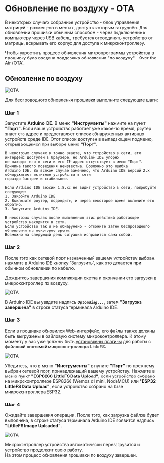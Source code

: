 # Обновление по воздуху - ОТА

В некоторых случаях собранное устройство - блок управления матрицей - размещено в местах, доступ к которым затруднён.
Для обновлении прошивки обычным способом - через подключение к компьютеру через USB кабель, требуется отсоединять устройство от матрицы,
вскрывать его корпус для доступа к микроконтроллеру.  

Чтобы упростить процесс обновления микропрограммы устройства в прошивку була введена поддержка обновления "по воздуху" - 
Over the Air (ОТА).  

## Обновление по воздуху

![OTA](https://github.com/vvip-68/LedPanelWiFi/blob/main/wiki/OTA/picture-1.png)

Для беспроводного обновления прошивки выполните следующие шаги:  

### Шаг 1

Запустите **Arduino IDE**. В меню **"Инструменты"** нажмите на пункт **"Порт"**.
Если ваше устройство работает уже какое-то время, роутер знает его адрес и предоставляет список
обнаруженных активных устройств среде IDE. Этот список доступен в выпадающем подменю, открывающемся
при выборе меню **"Порт"**.   

```
В некоторых случаях в точно знаете, что устройство в сети, его интерфейс доступен в браузере, но Arduino IDE упорно
не находит его в сети и его IP-адрес отсутствует в меню "Порт". Причина такого поведения неизвестна. Возможно это ошибка
Arduino IDE. Во всяком случае замечено, что Arduino IDE версий 2.x обнаруживают активные устройства в сети
гораздо быстрее и стабильнее.

Если Arduino IDE версии 1.8.xx не видит устройство в сети, попробуйте следующее:
1. Закройте Arduino IDE
2. Выключите роутер, подождите, и через некоторое время включите его обратно.
3. Запустите Arduino IDE.

В некоторых случаях после выполнения этих действий работающее устройство находится в сети.
Если устройство так и не обнаружено - отложите затею беспроводного обновления на некоторое время.
Возможно на следующий день ситуация исправится сама собой.
```

### Шаг 2

После того как сетевой порт назначенный вашему устройству выбран, нажмите в Arduino IDE  кнопку "Загрузить",
как это делается при обычном обновлении по кабелю.  

Дождитесь завершения компиляции скетча и окончании его загрузки в микроконтроллер по воздуху.  

![OTA](https://github.com/vvip-68/LedPanelWiFi/blob/main/wiki/OTA/picture-2.png)

В Arduino IDE вы увидите надпись ***`Uploading...`***, затем **"Загрузка завершена"** в строке статуса терминала Arduino IDE.  

### Шаг 3

Если в прошивке обновился Web-интерфейс, его файлы также должны быть выгружены в файловую систему микроконтроллера.
К этому моменту у вас уже должны быть [установлены плагины](https://github.com/vvip-68/LedPanelWiFi/wiki/Загрузка-данных-в-файловую-систему-МК) 
для работы с файловой системой микроконтроллера LittleFS.  

![OTA](https://github.com/vvip-68/LedPanelWiFi/blob/main/wiki/OTA/picture-3.png)

Убедитесь, что в меню **"Инструменты"** в пункте **"Порт"** по прежнему выбран сетевой порт, принадлежащий вашему устройству.
Нажмите в меню пункт **"ESP8266 LittleFS Data Upload"**, если устройство собрано на микроконтроллере ESP8266 (Wemos d1 mini, NodeMCU) или
**"ESP32 LittleFS Data Upload"**, если устройство собрано на базе микроконтроллера ESP32.  

### Шаг 4

Ожидайте завершения операции. После того, как загрузка файлов будет выполнена, в строке статуса терминала Arduino IDE
появится надпись **"LittleFS Image Uploaded"**.  

![OTA](https://github.com/vvip-68/LedPanelWiFi/blob/main/wiki/OTA/picture-4.png)

Микроконтроллер устройства автоматически перезагрузится и устройство продолжит свою работу.  
На этом процесс обновления прошивки по воздуху завершен.  


